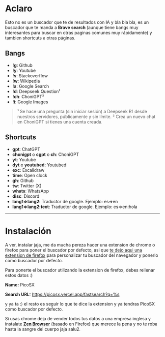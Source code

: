 # Aclaro
Esto no es un buscador que te de resultados con IA y bla bla bla, es un buscador que te manda a **Brave search** (aunque tiene bangs muy interesantes para buscar en otras paginas comunes muy rápidamente) y tambien shortcuts a otras páginas.

## Bangs
<ul>
<li><b>!g</b>: Github</li>
<li><b>!y</b>: Youtube</li>
<li><b>!s</b>: Stackoverflow</li>
<li><b>!w</b>: Wikipedia</li>
<li><b>!a</b>: Google Search</li>
<li><b>!d</b>: Deepseek Question¹</li>
<li><b>!ch</b>: ChoniGPT²</li>
<li><b>!i</b>: Google Images</li>
</ul>

> ¹ Se hace una pregunta (sin iniciar sesión) a Deepseek R1 desde nuestros servidores, públicamente y sin límite.
> ² Crea un nuevo chat en ChoniGPT si tienes una cuenta creada.

## Shortcuts
<ul>
<li><b>gpt</b>: ChatGPT</li>
<li><b>chonigpt</b> o <b>cgpt</b> o <b>ch</b>: ChoniGPT</li>
<li><b>yt</b>: Youtube</li>
<li><b>dyt</b> o <b>youtubed</b>: Youtubed</li>
<li><b>exc</b>: Excalidraw</li>
<li><b>time</b>: Open clock</li>
<li><b>gh</b>: Github</li>
<li><b>tw</b>: Twitter (X)</li>
<li><b>whats</b>: WhatsApp</li>
<li><b>disc</b>: Discord</li>
<li><b>lang1=>lang2</b>: Traductor de google. Ejemplo: es=>en</li>
<li><b>lang1=>lang2:text</b>: Traductor de google. Ejemplo: es=>en:hola</li>
</ul>

---

# Instalación

A ver, instalar jaja, me da mucha pereza hacer una extension de chrome o firefox para poner el buscador por defecto, asi que [te dejo aqui una extension de firefox](https://addons.mozilla.org/es-ES/firefox/addon/add-custom-search-engine/?utm_source=addons.mozilla.org&utm_medium=referral&utm_content=search) para personalizar tu buscador del navegador y ponerlo como buscador por defecto.

Para ponerte el buscador utilizando la extension de firefox, debes rellenar estos datos :)

**Name:** PicoSX

**Search URL:** https://picosx.vercel.app/fastsearch?q=%s

y ya ta :) el resto es seguir lo que te dice la extension y ya tendras PicoSX como buscador por defecto.

Si usas chrome deja de vender todos tus datos a una empresa inglesa y instalate [**Zen Browser**](https://zen-browser.app/) (basado en Firefox) que merece la pena y no te roba hasta la sangre del cuerpo jaja salu2.
